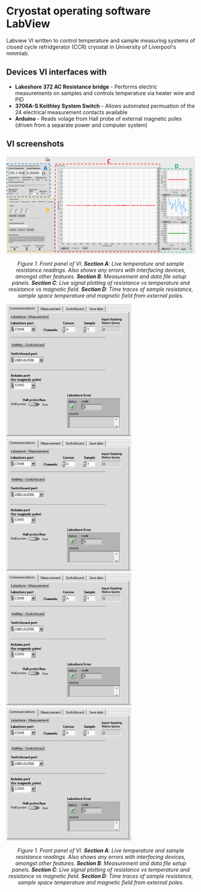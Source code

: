 # Cryostat operating software LabView

Labview VI written to control temperature and sample measuring systems of closed cycle refridgerator (CCR) cryostat in University of Liverpool's mmmlab.

## Devices VI interfaces with
- <strong>Lakeshore 372 AC Resistance bridge</strong> - Performs electric measurements on samples and controls temperature via heater wire and PID
- <strong>3706A-S Keithley System Switch</strong> - Allows automated permuation of the 24 electrical measurement contacts available
- <strong>Arduino</strong> - Reads volage from Hall probe of external magnetic poles (driven from a separate power and computer system)


## VI screenshots

<p float="centre">
  <img src="/screenshots/LABVIEW_screenshot_ANNOTATED.png"/>
</p>
<p align="center"><i>Figure 1.  Front panel of VI. <strong>Section A</strong>:  Live temperature and sample
resistance readings. Also shows any errors with interfacing devices, amongst other features. <strong>Section B</strong>: Measurement and data file setup panels. <strong>Section C</strong>: Live signal plotting of resistance vs temperature and resistance vs magnetic field. <strong>Section D</strong>: Time traces of sample resistance, sample space temperature and magnetic field from external poles.</i></p>

<p float="centre">
  <img src="/screenshots/config_panel_comms.PNG" width="333"/>
  <img src="/screenshots/config_panel_comms.PNG" width="333"/>
  <img src="/screenshots/config_panel_comms.PNG" width="333"/>
  <img src="/screenshots/config_panel_comms.PNG" width="333"/>
</p>
<p align="center"><i>Figure 1.  Front panel of VI. <strong>Section A</strong>:  Live temperature and sample
resistance readings. Also shows any errors with interfacing devices, amongst other features. <strong>Section B</strong>: Measurement and data file setup panels. <strong>Section C</strong>: Live signal plotting of resistance vs temperature and resistance vs magnetic field. <strong>Section D</strong>: Time traces of sample resistance, sample space temperature and magnetic field from external poles.</i></p>



